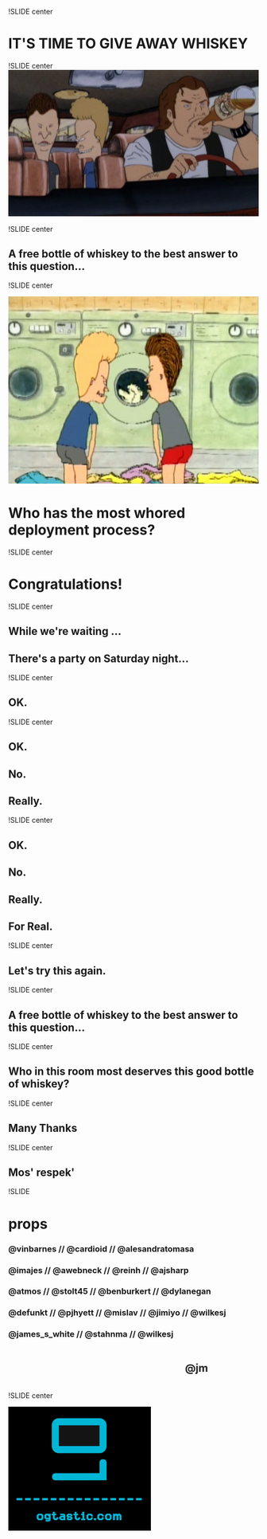 !SLIDE center

# IT'S TIME TO GIVE AWAY WHISKEY #

!SLIDE center
<img src="bb-5.png">

!SLIDE center

## A free bottle of whiskey to the best answer to this question... ##

!SLIDE center

<img src="washing-1.png">

# Who has the most whored deployment process? #

!SLIDE center

# Congratulations! #

!SLIDE center

## While we're waiting ... ##
## There's a party on Saturday night... ##

!SLIDE center

## OK. ##

!SLIDE center

## OK. ##
##  No.  ##
## Really. ##

!SLIDE center

## OK. ##
##  No.  ##
## Really. ##
## For Real. ##

!SLIDE center

## Let's try this again. ##

!SLIDE center

## A free bottle of whiskey to the best answer to this question... ##

!SLIDE center

## Who in this room most deserves this good bottle of whiskey? ##

!SLIDE center

## Many Thanks ##

!SLIDE center

## Mos' respek' ##

!SLIDE

# props #

### @vinbarnes // @cardioid // @alesandratomasa ###
### @imajes // @awebneck // @reinh // @ajsharp ###
### @atmos // @stolt45 // @benburkert // @dylanegan ###
### @defunkt // @pjhyett // @mislav // @jimiyo // @wilkesj ###
### @james_s_white // @stahnma // @wilkesj ###

<marquee><h2>@jm</h2></marquee>

!SLIDE center

<img src="og_logo.png">

